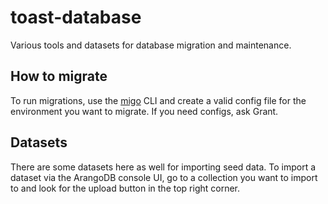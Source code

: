 # toast-database

Various tools and datasets for database migration and maintenance.

## How to migrate

To run migrations, use the [migo](https://github.com/deusdat/arangomigo) CLI and create a valid config file for the environment you want to migrate. If you need configs, ask Grant.

## Datasets

There are some datasets here as well for importing seed data. To import a dataset via the ArangoDB console UI, go to a collection you want to import to and look for the upload button in the top right corner.
